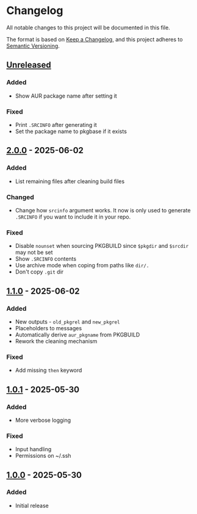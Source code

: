 # Changelog

All notable changes to this project will be documented in this file.

The format is based on [Keep a Changelog](https://keepachangelog.com/en/1.0.0/), and this project
adheres to [Semantic Versioning](https://semver.org/spec/v2.0.0.html).

## [Unreleased]

### Added

- Show AUR package name after setting it

### Fixed

- Print `.SRCINFO` after generating it
- Set the package name to pkgbase if it exists

## [2.0.0] - 2025-06-02

### Added

- List remaining files after cleaning build files

### Changed

- Change how `srcinfo` argument works. It now is only used to generate `.SRCINFO` if you want to
  include it in your repo.

### Fixed

- Disable `nounset` when sourcing PKGBUILD since `$pkgdir` and `$srcdir` may not be set
- Show `.SRCINFO` contents
- Use archive mode when coping from paths like `dir/.`
- Don't copy `.git` dir

## [1.1.0] - 2025-06-02

### Added

- New outputs - `old_pkgrel` and `new_pkgrel`
- Placeholders to messages
- Automatically derive `aur_pkgname` from PKGBUILD
- Rework the cleaning mechanism

### Fixed

- Add missing `then` keyword

## [1.0.1] - 2025-05-30

### Added

- More verbose logging

### Fixed

- Input handling
- Permissions on ~/.ssh

## [1.0.0] - 2025-05-30

### Added

- Initial release

[Unreleased]: https://github.com/kamack38/pkgbuild-update/compare/v2.0.0...HEAD
[2.0.0]: https://github.com/kamack38/pkgbuild-update/releases/tag/v2.0.0
[1.1.0]: https://github.com/kamack38/pkgbuild-update/releases/tag/v1.1.0
[1.0.1]: https://github.com/kamack38/pkgbuild-update/releases/tag/v1.0.1
[1.0.0]: https://github.com/kamack38/pkgbuild-update/releases/tag/v1.0.0
